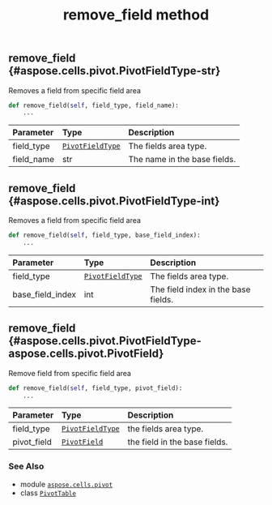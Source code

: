 ﻿---
title: remove_field method
second_title: Aspose.Cells for Python via .NET API References
description: 
type: docs
weight: 200
url: /aspose.cells.pivot/pivottable/remove_field/
is_root: false
---

## remove_field {#aspose.cells.pivot.PivotFieldType-str}

Removes a field from specific field area



```python
def remove_field(self, field_type, field_name):
    ...
```


| Parameter | Type | Description |
| :- | :- | :- |
| field_type | [`PivotFieldType`](/cells/python-net/aspose.cells.pivot/pivotfieldtype) | The fields area type. |
| field_name | str | The name in the base fields. |


## remove_field {#aspose.cells.pivot.PivotFieldType-int}

Removes a field from specific field area



```python
def remove_field(self, field_type, base_field_index):
    ...
```


| Parameter | Type | Description |
| :- | :- | :- |
| field_type | [`PivotFieldType`](/cells/python-net/aspose.cells.pivot/pivotfieldtype) | The fields area type. |
| base_field_index | int | The field index in the base fields. |


## remove_field {#aspose.cells.pivot.PivotFieldType-aspose.cells.pivot.PivotField}

Remove field from specific field area



```python
def remove_field(self, field_type, pivot_field):
    ...
```


| Parameter | Type | Description |
| :- | :- | :- |
| field_type | [`PivotFieldType`](/cells/python-net/aspose.cells.pivot/pivotfieldtype) | the fields area type. |
| pivot_field | [`PivotField`](/cells/python-net/aspose.cells.pivot/pivotfield) | the field in the base fields. |



### See Also
* module [`aspose.cells.pivot`](../../)
* class [`PivotTable`](/cells/python-net/aspose.cells.pivot/pivottable)
